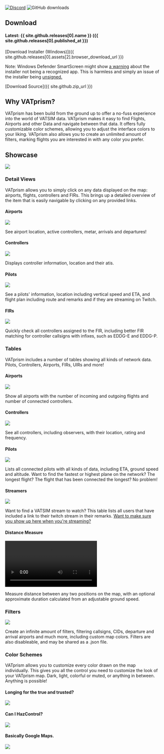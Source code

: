 [![Discord](https://img.shields.io/discord/801211199592857672.svg?label=&logo=discord&logoColor=ffffff&color=7389D8&labelColor=6A7EC2)](https://discord.gg/XPpFHhT8sk) ![GitHub downloads](https://img.shields.io/github/downloads/marvk/vatprism/total)

## Download

#### Latest: {{ site.github.releases[0].name }} ({{ site.github.releases[0].published_at }})

[Download Installer (Windows)]({{ site.github.releases[0].assets[2].browser_download_url }})

Note: Windows Defender SmartScreen might show [a warning](assets/images/warning.png) about the installer not being a
recognized app. This is harmless and simply an issue of the installer
being [unsigned.](https://docs.microsoft.com/en-us/windows/security/threat-protection/microsoft-defender-smartscreen/microsoft-defender-smartscreen-overview)

[Download Source]({{ site.github.zip_url }})

## Why VATprism?

VATprism has been build from the ground up to offer a no-fuss experience into the world of VATSIM data. VATprism makes
it easy to find Flights, Airports and other Data and navigate between that data. It offers fully customizable color
schemes, allowing you to adjust the interface colors to your liking. VATprism also allows you to create an unlimited
amount of filters, marking flights you are interested in with any color you prefer.

## Showcase

[![](assets/images/showcase/overview.png)](assets/images/showcase/overview.png)

### Detail Views

VATprism allows you to simply click on any data displayed on the map: airports, flights, controllers and FIRs. This
brings up a detailed overview of the item that is easily navigable by clicking on any provided links.

#### Airports

[![](assets/images/showcase/detail_airport.png)](assets/images/showcase/detail_airport.png)

See airport location, active controllers, metar, arrivals and departures!

#### Controllers

[![](assets/images/showcase/detail_controller.png)](assets/images/showcase/detail_controller.png)

Displays controller information, location and their atis.

#### Pilots

[![](assets/images/showcase/detail_pilot.png)](assets/images/showcase/detail_pilot.png)

See a pilots' information, location including vertical speed and ETA, and flight plan including route and remarks and if
they are streaming on Twitch.

#### FIRs

[![](assets/images/showcase/detail_fir.png)](assets/images/showcase/detail_fir.png)

Quickly check all controllers assigned to the FIR, including better FIR matching for controller callsigns with infixes,
such as EDDG-E and EDDG-P.

### Tables

VATprism includes a number of tables showing all kinds of network data. Pilots, Controllers, Airports, FIRs, UIRs and
more!

#### Airports

[![](assets/images/showcase/table_airports.png)](assets/images/showcase/table_airports.png)

Show all airports with the number of incoming and outgoing flights and number of connected controllers.

#### Controllers

[![](assets/images/showcase/table_controllers.png)](assets/images/showcase/table_controllers.png)

See all controllers, including observers, with their location, rating and frequency.

#### Pilots

[![](assets/images/showcase/table_pilots.png)](assets/images/showcase/table_pilots.png)

Lists all connected pilots with all kinds of data, including ETA, ground speed and altitude. Want to find the fastest or
highest plane on the network? The longest flight? The flight that has been connected the longest? No problem!

#### Streamers

[![](assets/images/showcase/table_streamers.png)](assets/images/showcase/table_streamers.png)

Want to find a VATSIM stream to watch? This table lists all users that have included a link to their twitch stream in
their remarks. [Want to make sure you show up here when you're streaming?](/streamers)

#### Distance Measure

<video autoplay loop controls>
  <source src="assets/images/showcase/distance_measure.mp4" type="video/mp4">
Your browser does not support the video tag.
</video> 

Measure distance between any two positions on the map, with an optional approximate duration calculated from an
adjustable ground speed.

### Filters

[![](assets/images/showcase/filters.png)](assets/images/showcase/filters.png)

Create an infinite amount of filters, filtering callsigns, CIDs, departure and arrival airports and much more, including
custom map colors. Filters are also disableable, and may be shared as a .json file.

### Color Schemes

VATprism allows you to customize every color drawn on the map individually. This gives you all the control you need to
customize the look of your VATprism map. Dark, light, colorful or muted, or anything in between. Anything is possible!

#### Longing for the true and trusted?

[![](assets/images/showcase/color_scheme_vatspy.png)](assets/images/showcase/color_scheme_vatspy.png)

#### Can I HazControl?

[![](assets/images/showcase/color_scheme_haz.png)](assets/images/showcase/color_scheme_haz.png)

#### Basically Google Maps.

[![](assets/images/showcase/color_scheme_real.png)](assets/images/showcase/color_scheme_real.png)